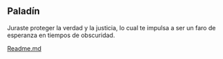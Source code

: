 Paladín
-
Juraste proteger la verdad y la justicia, lo cual te impulsa a ser un faro de esperanza en tiempos de obscuridad.

[Readme.md](README.md)
